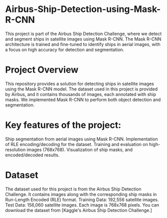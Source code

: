 # Airbus-Ship-Detection-using-Mask-R-CNN
This project is part of the Airbus Ship Detection Challenge, where we detect and segment ships in satellite images using Mask R-CNN. The Mask R-CNN architecture is trained and fine-tuned to identify ships in aerial images, with a focus on high accuracy for detection and segmentation.
# Project Overview
This repository provides a solution for detecting ships in satellite images using the Mask R-CNN model. The dataset used in this project is provided by Airbus, and it contains thousands of images, each annotated with ship masks. We implemented Mask R-CNN to perform both object detection and segmentation.

# Key features of the project:
Ship segmentation from aerial images using Mask R-CNN.
Implementation of RLE encoding/decoding for the dataset.
Training and evaluation on high-resolution images (768x768).
Visualization of ship masks, and encoded/decoded results.

# Dataset
The dataset used for this project is from the Airbus Ship Detection Challenge. It contains images along with the corresponding ship masks in Run-Length Encoded (RLE) format.
Training Data: 192,556 satellite images.
Test Data: 156,060 satellite images.
Each image is 768x768 pixels.
You can download the dataset from [Kaggle's Airbus Ship Detection Challenge.]

